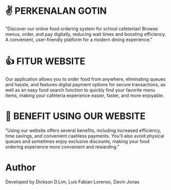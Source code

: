 # ✌️ PERKENALAN GOTIN
"Discover our online food ordering system for school cafeterias! Browse menus, order, and pay digitally, reducing wait times and boosting efficiency. A convenient, user-friendly platform for a modern dining experience."
# 👍 FITUR WEBSITE
Our application allows you to order food from anywhere, eliminating queues and hassle, and features digital payment options for secure transactions, as well as an easy food search function to quickly find your favorite menu items, making your cafeteria experience easier, faster, and more enjoyable.
# 💖 BENEFIT USING OUR WEBSITE
"Using our website offers several benefits, including increased efficiency, time savings, and convenient cashless payments. You'll also avoid physical queues and sometimes enjoy exclusive discounts, making your food ordering experience more convenient and rewarding."
#   Author
Developed by Dickson D.Lim, Luis Fabian Lorenso, Davin Jonas
